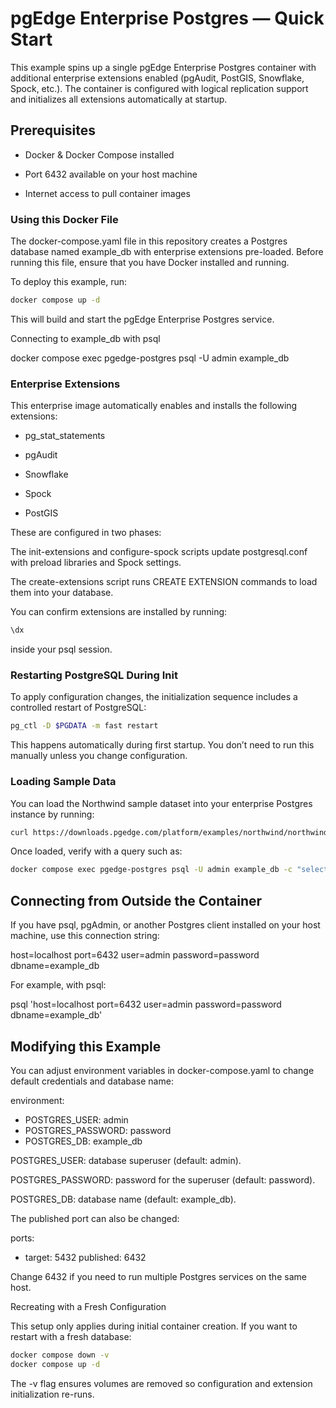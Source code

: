 # pgEdge Enterprise Postgres — Quick Start

This example spins up a single pgEdge Enterprise Postgres container with additional enterprise extensions enabled (pgAudit, PostGIS, Snowflake, Spock, etc.). The container is configured with logical replication support and initializes all extensions automatically at startup.

## Prerequisites

- Docker & Docker Compose installed

- Port 6432 available on your host machine

- Internet access to pull container images

### Using this Docker File

The docker-compose.yaml file in this repository creates a Postgres database named example_db with enterprise extensions pre-loaded. Before running this file, ensure that you have Docker installed and running.

To deploy this example, run:

```sh
docker compose up -d
```

This will build and start the pgEdge Enterprise Postgres service.

Connecting to example_db with psql

docker compose exec pgedge-postgres psql -U admin example_db

### Enterprise Extensions

This enterprise image automatically enables and installs the following extensions:

- pg_stat_statements

- pgAudit

- Snowflake

- Spock

- PostGIS

These are configured in two phases:

The init-extensions and configure-spock scripts update postgresql.conf with preload libraries and Spock settings.

The create-extensions script runs CREATE EXTENSION commands to load them into your database.

You can confirm extensions are installed by running:
```sh
\dx
```
inside your psql session.

### Restarting PostgreSQL During Init

To apply configuration changes, the initialization sequence includes a controlled restart of PostgreSQL:
```sh
pg_ctl -D $PGDATA -m fast restart
```

This happens automatically during first startup. You don’t need to run this manually unless you change configuration.

### Loading Sample Data

You can load the Northwind sample dataset into your enterprise Postgres instance by running:
```sh
curl https://downloads.pgedge.com/platform/examples/northwind/northwind.sql | docker compose exec -T pgedge-postgres psql -U admin example_db
```

Once loaded, verify with a query such as:
```sh
docker compose exec pgedge-postgres psql -U admin example_db -c "select * from northwind.shippers;"
```
## Connecting from Outside the Container

If you have psql, pgAdmin, or another Postgres client installed on your host machine, use this connection string:

host=localhost port=6432 user=admin password=password dbname=example_db


For example, with psql:

psql 'host=localhost port=6432 user=admin password=password dbname=example_db'

## Modifying this Example

You can adjust environment variables in docker-compose.yaml to change default credentials and database name:

environment:
-  POSTGRES_USER: admin
-  POSTGRES_PASSWORD: password
-  POSTGRES_DB: example_db

POSTGRES_USER: database superuser (default: admin).

POSTGRES_PASSWORD: password for the superuser (default: password).

POSTGRES_DB: database name (default: example_db).

The published port can also be changed:

ports:
  - target: 5432
    published: 6432


Change 6432 if you need to run multiple Postgres services on the same host.

Recreating with a Fresh Configuration

This setup only applies during initial container creation. If you want to restart with a fresh database:
```sh
docker compose down -v
docker compose up -d
```

The -v flag ensures volumes are removed so configuration and extension initialization re-runs.
